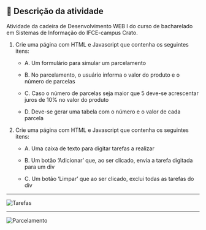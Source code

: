 ## 📝 Descrição da atividade

<p align="justify">

Atividade da cadeira de Desenvolvimento WEB I do curso de bacharelado em Sistemas de Informação do IFCE-campus Crato.

1. Crie uma página com HTML e Javascript que contenha os seguintes itens:

    - A. Um formulário para simular um parcelamento

    - B. No parcelamento, o usuário informa o valor do produto e o número de parcelas

    - C. Caso o número de parcelas seja maior que 5 deve-se acrescentar juros de 10% no valor do produto

    - D. Deve-se gerar uma tabela com o número e o valor de cada parcela

2. Crie uma página com HTML e Javascript que contenha os seguintes itens:

    - A. Uma caixa de texto para digitar tarefas a realizar

    - B. Um botão ‘Adicionar’ que, ao ser clicado, envia a tarefa digitada para um div

    - C. Um botão ‘Limpar’ que ao ser clicado, exclui todas as tarefas do div

<hr>

![Tarefas](https://i.imgur.com/XwTKd7F.png)

<hr>

![Parcelamento](https://i.imgur.com/WvmmV4F.png)